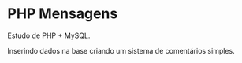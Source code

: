 # PHP Mensagens

Estudo de PHP + MySQL.

Inserindo dados na base criando um sistema de comentários simples.